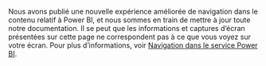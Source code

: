 Nous avons publié une nouvelle expérience améliorée de navigation dans le contenu relatif à Power BI, et nous sommes en train de mettre à jour toute notre documentation.
Il se peut que les informations et captures d’écran présentées sur cette page ne correspondent pas à ce que vous voyez sur votre écran. Pour plus d’informations, voir [Navigation dans le service Power BI](../consumer/end-user-experience.md).</font>

